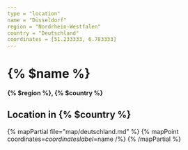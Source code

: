 ```yaml
---
type = "location"
name = "Düsseldorf"
region = "Nordrhein-Westfalen"
country = "Deutschland"
coordinates = [51.233333, 6.783333]
---
```


# {% $name %}

**{% $region %}, {% $country %}**

## Location in {% $country %}

{% mapPartial file="map/deutschland.md" %}
  {% mapPoint coordinates=$coordinates label=$name /%}
{% /mapPartial %}
